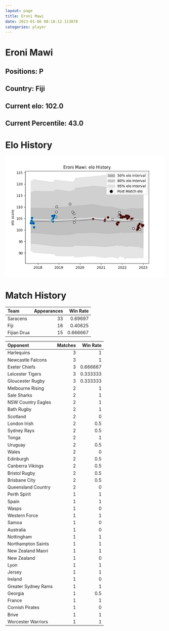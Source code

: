 ```yaml
---  
layout: page  
title: Eroni Mawi  
date: 2023-01-06 00:18:12.113078  
categories: player  
---
```

# Eroni Mawi

## Positions: P

## Country: Fiji

## Current elo: 102.0

## Current Percentile: 43.0

# Elo History


![elo history](history_EroniMawi.png)
# Match History


| Team        |   Appearances |   Win Rate |
|:------------|--------------:|-----------:|
| Saracens    |            33 |   0.69697  |
| Fiji        |            16 |   0.40625  |
| Fijian Drua |            15 |   0.666667 |

| Opponent            |   Matches |   Win Rate |
|:--------------------|----------:|-----------:|
| Harlequins          |         3 |   1        |
| Newcastle Falcons   |         3 |   1        |
| Exeter Chiefs       |         3 |   0.666667 |
| Leicester Tigers    |         3 |   0.333333 |
| Gloucester Rugby    |         3 |   0.333333 |
| Melbourne Rising    |         2 |   1        |
| Sale Sharks         |         2 |   1        |
| NSW Country Eagles  |         2 |   1        |
| Bath Rugby          |         2 |   1        |
| Scotland            |         2 |   0        |
| London Irish        |         2 |   0.5      |
| Sydney Rays         |         2 |   0.5      |
| Tonga               |         2 |   1        |
| Uruguay             |         2 |   0.5      |
| Wales               |         2 |   0        |
| Edinburgh           |         2 |   0.5      |
| Canberra Vikings    |         2 |   0.5      |
| Bristol Rugby       |         2 |   0.5      |
| Brisbane City       |         2 |   0.5      |
| Queensland Country  |         2 |   0        |
| Perth Spirit        |         1 |   1        |
| Spain               |         1 |   1        |
| Wasps               |         1 |   0        |
| Western Force       |         1 |   1        |
| Samoa               |         1 |   0        |
| Australia           |         1 |   0        |
| Nottingham          |         1 |   1        |
| Northampton Saints  |         1 |   1        |
| New Zealand Maori   |         1 |   1        |
| New Zealand         |         1 |   0        |
| Lyon                |         1 |   1        |
| Jersey              |         1 |   1        |
| Ireland             |         1 |   0        |
| Greater Sydney Rams |         1 |   1        |
| Georgia             |         1 |   0.5      |
| France              |         1 |   1        |
| Cornish Pirates     |         1 |   0        |
| Brive               |         1 |   1        |
| Worcester Warriors  |         1 |   1        |